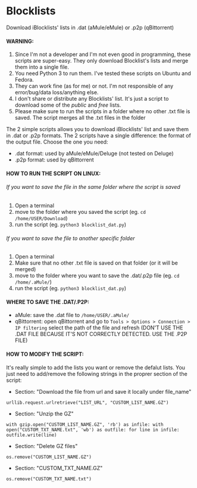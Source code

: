 # Blocklists
Download iBlocklists' lists in .dat (aMule/eMule) or .p2p (qBittorrent)

#### WARNING: 

1) Since I'm not a developer and I'm not even good in programming, these scripts are super-easy. 
They only download Blocklist's lists and merge them into a single file.
2) You need Python 3 to run them. I've tested these scripts on Ubuntu and Fedora.
3) They can work fine (as for me) or not. I'm not responsible of any error/bug/data loss/anything else.
4) I don't share or distribute any Blocklists' list. It's just a script to download some of the *public* and *free* lists.
5) Please make sure to run the scripts in a folder where no other .txt file is saved. The script merges all the .txt files in the folder


The 2 simple scripts allows you to download iBlocklists' list and save them in .dat or .p2p formats. The 2 scripts have a single difference: the format of the output file. Choose the one you need:
- .dat format: used by aMule/eMule/Deluge (not tested on Deluge)
- .p2p format: used by qBittorrent

#### HOW TO RUN THE SCRIPT ON LINUX:

###### If you want to save the file in the same folder where the script is saved
1) Open a terminal
2) move to the folder where you saved the script (eg. `cd /home/USER/Download`)
3) run the script (eg. `python3 blocklist_dat.py`)

###### If you want to save the file to another specific folder
1) Open a terminal
2) Make sure that no other .txt file is saved on that folder (or it will be merged)
3) move to the folder where you want to save the .dat/.p2p file (eg. `cd /home/.aMule/`)
4) run the script (eg. `python3 blocklist_dat.py`)


#### WHERE TO SAVE THE .DAT/.P2P:

- aMule: save the .dat file to `/home/USER/.aMule/`
- qBittorrent: open qBittorrent and go to `Tools > Options > Connection > IP filtering` select the path of the file and refresh (DON'T USE THE .DAT FILE BECAUSE IT'S NOT CORRECTLY DETECTED. USE THE .P2P FILE)


#### HOW TO MODIFY THE SCRIPT: ####
It's really simple to add the lists you want or remove the defalut lists. You just need to add/remove the following strings in the proprer section of the script:

- Section: "Download the file from url and save it locally under file_name"

`urllib.request.urlretrieve("LIST_URL", "CUSTOM_LIST_NAME.GZ")`

- Section: "Unzip the GZ"

`with gzip.open("CUSTOM_LIST_NAME.GZ", 'rb') as infile:
        with open("CUSTOM_TXT_NAME.txt", 'wb') as outfile:
            for line in infile:
                outfile.write(line)`

- Section: "Delete GZ files"

`os.remove("CUSTOM_LIST_NAME.GZ")`

- Section: "CUSTOM_TXT_NAME.GZ"

`os.remove("CUSTOM_TXT_NAME.txt")`
